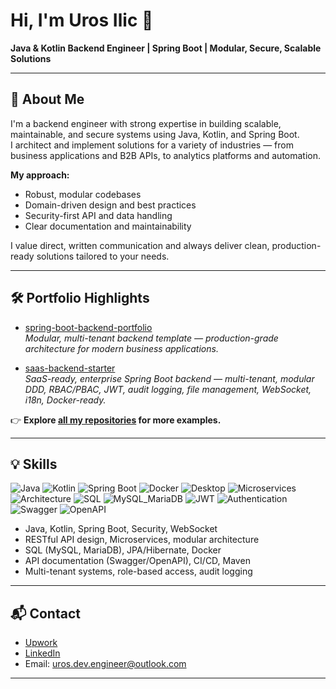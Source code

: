 # Hi, I'm Uros Ilic 👋

**Java & Kotlin Backend Engineer | Spring Boot | Modular, Secure, Scalable Solutions**

---

## 🚀 About Me

I'm a backend engineer with strong expertise in building scalable, maintainable, and secure systems using Java, Kotlin, and Spring Boot.  
I architect and implement solutions for a variety of industries — from business applications and B2B APIs, to analytics platforms and automation.

**My approach:**
- Robust, modular codebases
- Domain-driven design and best practices
- Security-first API and data handling
- Clear documentation and maintainability

I value direct, written communication and always deliver clean, production-ready solutions tailored to your needs.

---

## 🛠️ Portfolio Highlights

- [spring-boot-backend-portfolio](https://github.com/urosengineer/spring-boot-backend-portfolio)  
  *Modular, multi-tenant backend template — production-grade architecture for modern business applications.*

- [saas-backend-starter](https://github.com/urosengineer/saas-backend-starter)  
  *SaaS-ready, enterprise Spring Boot backend — multi-tenant, modular DDD, RBAC/PBAC, JWT, audit logging, file management, WebSocket, i18n, Docker-ready.*
  

👉 **Explore [all my repositories](https://github.com/urosengineer?tab=repositories) for more examples.**

---

## 💡 Skills

![Java](https://img.shields.io/badge/Java-blue)
![Kotlin](https://img.shields.io/badge/Kotlin-blueviolet)
![Spring Boot](https://img.shields.io/badge/Spring%20Boot-brightgreen)
![Docker](https://img.shields.io/badge/Docker-informational)
![Desktop](https://img.shields.io/badge/Desktop-Apps-blue)
![Microservices](https://img.shields.io/badge/Microservices-Architecture-yellowgreen)
![Architecture](https://img.shields.io/badge/Architecture-Enterprise-lightgrey)
![SQL](https://img.shields.io/badge/SQL-lightgrey)
![MySQL_MariaDB](https://img.shields.io/badge/MySQL_MariaDB-inactive)
![JWT](https://img.shields.io/badge/JWT-orange)
![Authentication](https://img.shields.io/badge/Authentication-critical)
![Swagger](https://img.shields.io/badge/Swagger-success)
![OpenAPI](https://img.shields.io/badge/OpenAPI-brightgreen)


- Java, Kotlin, Spring Boot, Security, WebSocket
- RESTful API design, Microservices, modular architecture
- SQL (MySQL, MariaDB), JPA/Hibernate, Docker
- API documentation (Swagger/OpenAPI), CI/CD, Maven
- Multi-tenant systems, role-based access, audit logging

---

## 📬 Contact

- [Upwork](https://www.upwork.com/freelancers/~01fec0932cf5314b14)
- [LinkedIn](https://www.linkedin.com/in/uros-ilic-6a201436a)
- Email: uros.dev.engineer@outlook.com

---
